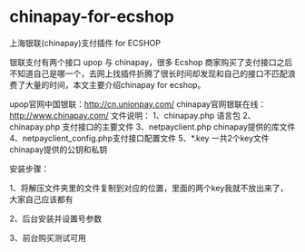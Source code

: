 chinapay-for-ecshop
===================

上海银联(chinapay)支付插件 for ECSHOP

银联支付有两个接口 upop 与 chinapay，很多 Ecshop 商家购买了支付接口之后不知道自己是哪一个，去网上找插件折腾了很长时间却发现和自己的接口不匹配浪费了大量的时间，本文主要介绍chinapay for ecshop。

upop官网中国银联：http://cn.unionpay.com/
chinapay官网银联在线：http://www.chinapay.com/
文件说明：
1、chinapay.php 语言包
2、chinapay.php 支付接口的主要文件
3、netpayclient.php chinapay提供的库文件
4、netpayclient_config.php支付接口配置文件
5、*.key 一共2个key文件 chinapay提供的公钥和私钥


安装步骤：

1、将解压文件夹里的文件复制到对应的位置，里面的两个key我就不放出来了，大家自己应该都有

2、后台安装并设置号参数

3、前台购买测试可用

